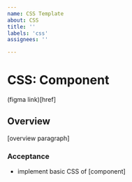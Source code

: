 ```yaml
---
name: CSS Template
about: CSS
title: ''
labels: 'css'
assignees: ''

---
```


# CSS: Component

(figma link)[href]

## Overview

[overview paragraph]

### Acceptance

* implement basic CSS of [component]
